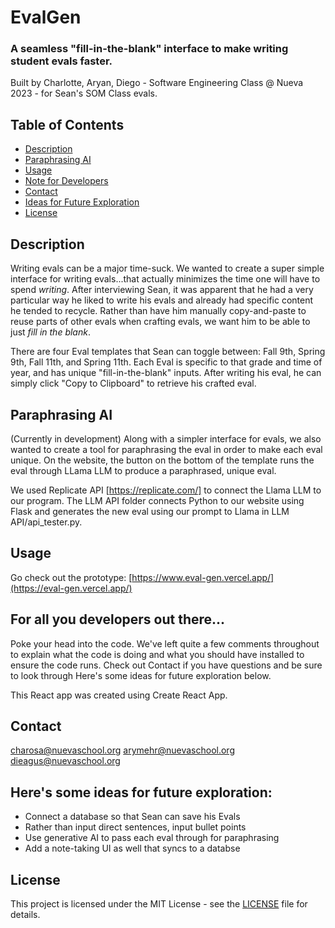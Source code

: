 # EvalGen
### A seamless "fill-in-the-blank" interface to make writing student evals faster. 


Built by Charlotte, Aryan, Diego - Software Engineering Class @ Nueva 2023 - for Sean's SOM Class evals. 

## Table of Contents

- [Description](#description)
- [Paraphrasing AI](#paraphrasing-AI)
- [Usage](#usage)
- [Note for Developers](#for_all_you_developers_out_there...)
- [Contact](#contact)
- [Ideas for Future Exploration](#here's_some_ideas_for_future_exploration: )
- [License](#license)


## Description

Writing evals can be a major time-suck. We wanted to create a super simple interface for writing evals...that actually minimizes the time one will have to spend _writing_. After interviewing Sean, it was apparent that he had a very particular way he liked to write his evals and already had specific content he tended to recycle. Rather than have him manually copy-and-paste to reuse parts of other evals when crafting evals, we want him to be able to just _fill in the blank_. 

There are four Eval templates that Sean can toggle between: Fall 9th, Spring 9th, Fall 11th, and Spring 11th. Each Eval is specific to that grade and time of year, and has unique "fill-in-the-blank" inputs. After writing his eval, he can simply click "Copy to Clipboard" to retrieve his crafted eval. 

## Paraphrasing AI 

(Currently in development)
Along with a simpler interface for evals, we also wanted to create a tool for paraphrasing the eval in order to make each eval unique. On the website, the button on the bottom of the template runs the eval through LLama LLM to produce a paraphrased, unique eval. 

We used Replicate API [https://replicate.com/] to connect the Llama LLM to our program. The LLM API folder connects Python to our website using Flask and generates the new eval using our prompt to Llama in LLM API/api_tester.py.

## Usage 

Go check out the prototype: [https://www.eval-gen.vercel.app/](https://eval-gen.vercel.app/)


## For all you developers out there...
Poke your head into the code. We've left quite a few comments throughout to explain what the code is doing and what you should have installed to ensure the code runs. Check out Contact if you have questions and be sure to look through Here's some ideas for future exploration below.

This React app was created using Create React App.

## Contact

charosa@nuevaschool.org
arymehr@nuevaschool.org
dieagus@nuevaschool.org

## Here's some ideas for future exploration: 

- Connect a database so that Sean can save his Evals
- Rather than input direct sentences, input bullet points
- Use generative AI to pass each eval through for paraphrasing
- Add a note-taking UI as well that syncs to a databse


## License
This project is licensed under the MIT License - see the [LICENSE](LICENSE) file for details.

